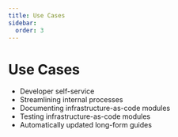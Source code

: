 ```yaml
---
title: Use Cases
sidebar:
  order: 3
---
```


# Use Cases

- Developer self-service
- Streamlining internal processes
- Documenting infrastructure-as-code modules
- Testing infrastructure-as-code modules
- Automatically updated long-form guides